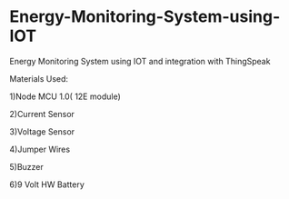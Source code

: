 # Energy-Monitoring-System-using-IOT
Energy Monitoring System using IOT and integration with ThingSpeak

Materials Used:

1)Node MCU 1.0( 12E module)

2)Current Sensor

3)Voltage Sensor

4)Jumper Wires

5)Buzzer

6)9 Volt HW Battery
